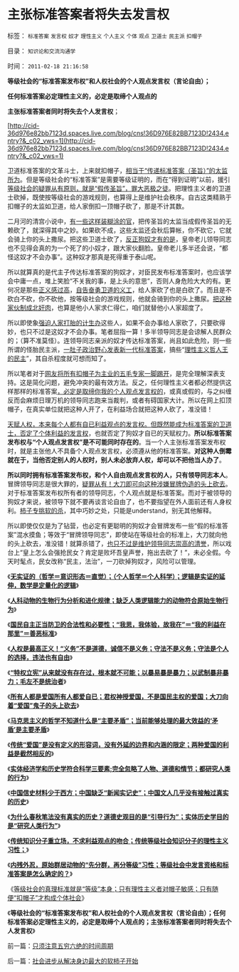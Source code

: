 # 主张标准答案者将失去发言权

标签： `标准答案` `发言权` `奴才` `理性主义` `个人主义` `个体` `观点` `卫道士` `民主派` `扣帽子` 

目录： `知识论和交流沟通学`

时间： `2011-02-18 21:16:58`

**等级社会的“标准答案发布权”和人权社会的个人观点发言权（言论自由）；**

**任何标准答案必定理性主义的，必定是取缔个人观点的**

**主张标准答案者同时将失去个人发言权**；

[http://cid-36d976e82bb7123d.spaces.live.com/blog/cns!36D976E82BB7123D!2434.entry?&_c02_vws=1](http://cid-36d976e82bb7123d.spaces.live.com/blog/cns!36D976E82BB7123D!2434.entry?&_c02_vws=1)

卫道标准答案的文革斗士，上来就扣帽子，[相当于“传递标准答案（圣旨）”的太监所为](../../../2010/11/30/孔庆东老师玩政治是举重若轻啊.md)。但是等级社会的“标准答案”是需要等级证明的，而在“得到证明”以前，援引[等级社会的疑罪从有原则，就是“假传圣旨”，罪大恶极之徒](../../../2010/5/27/社会趋势，存在即合理.md)。把理性主义者的卫道士砍掉，既使按等级社会的游戏规则，也算得上是维护社会秩序。自古这类精熟于扣帽子的太监如卫道，给人家倒扣一顶帽子砍了，那是不计其数。

二月河的清宫小说中，[有一些这样装糊涂的官](../../../2009/12/1/“人在江湖，身不由已”.md)，把传圣旨的太监当成假传圣旨的无赖砍了，就深得其中之妙。如果砍不成，这些太监还会秋后算帐，你不砍它，它就会骑上你的头上撒尿。把这些卫道士砍了，[反正狗奴才有的是](../../../2011/2/17/等级社会的真理标准就是“等级”本身.md)，皇帝老儿领导同志也不见得会真的为一个死了的小奴才，跟大家伙翻脸。皇帝老儿多半还会说，“都怪这奴才不会办事”。这种奴才那真是死得重于泰山呢。

所以就算真的是代主子传达标准答案的狗奴才，对臣民发布标准答案时，也应该学会中庸一点，堆上笑脸“不关我的事，是上头的意思”，否则人身危险大大的有。更何况是那些[正义感过高](../../../2009/11/14/正义感也可以变得非常可怕.md)，[自告奋勇卫道的义工](../../../2009/8/24/先富起来的五毛义工慈善活动.md)，给人家砍了也是白砍了。而且是不砍白不砍，你不砍他，按等级社会的游戏规则，他就会骑到你的头上撒尿。[把这种家伙制成北奸肉](../../../2009/6/29/光头党打手小心荣升天国北王讳昌辉尊位.md)，也算是他小人家求仁得仁，咱们就替他小人家超度了。

所以即使象[强迫人家打胎的计生办](../../../2010/12/25/计划生育正令整个中国社会瓦解.md)这些人，如果不会办事给人家砍了，只要砍得妙，也只不过是这奴才不会办事。笔者屈指一算！多半领导同志是会谅解人民群众的；（算不准莫怪）。连领导同志亲派的奴才传达标准答案，尚且如此危险，则一些所谓的怪胎民主派，[一肚子政治野心发表新一代标准答案](../../../2009/5/17/民主价值观不能持有政治野心.md)，搞些“[理性主义哲人王的民主](../../../2010/8/2/哲人王的政治野心.md)”，其自杀程度就可想而知了。

所以笔者对于[网友将所有扣帽子为主业的五毛专家一脚踢开](../../../2010/10/19/个人主义无权威,意识形态都有“权威的标准答案”.md)，是完全理解深表支持。这是简化问题，避免冲突的最有效方法。反之，任何理性主义者都必然提供这样那样的标准答案[，必定是取缔你我的个人观点发言权的](http://hi.baidu.com/darthchn/blog/item/5a399c2c5539c039349bf7e7.html)，或真或假的，与之纠缠反而会麻烦日理万机的领导同志跑来当裁判，或者有碍国家大计。所以在网上扣顶帽子，在真实单位就把这种人开了，在利益场合就把这种人砍了，准没错！

[天赋人权，本来每个人都有自已利益观点的发言权。但既然能成为标准答案的卫道士，否定了个体利益的发言权](../../../2009/11/9/天赋人权，还是天赋发言权.md)，也就否定了狗奴才自已的天赋权力。**所以标准答案发布权与“个人观点发言权”是不可能同时存在的**。当一个人主张标准答案发布权时，就是主张他人不具备个人观点发言权，必须遵从他的标准答案。**对这种人倒霉就在于，当他否定别人的人权时，别人未必放弃人权，却可以不把他当人办了**。

**所以同时拥有标准答案发布权，和个人自由观点发言权的人，只有领导同志本人**。冒牌领导同志是很大罪的，[疑罪从有！大刀即可向这种涉嫌冒牌伪造的头上砍去](../../../2011/2/7/大刀向着鬼子们的头上砍去！.md)。对于标准答案发布权所有者的领导同志，个人观点就是标准答案。而对于被领导的狗奴才来说，被领导下就不要再谈言论自由了，也不要指望在外人面前还有人身权利。[柿子专挑软的杀](../../../2010/10/14/人权利益和意识形态泾渭分明.md)，其中巧妙之处，只能是understand，别无其他解释。

所以即使仅仅是为了钻营，也必定有更聪明的狗奴才会冒牌发布一些“假的标准答案”混水摸鱼；等效于“冒牌领导同志”，即使站在等级社会的标准上，大刀就向他的头上砍去，准没错！就算杀错了，[也只不过是维护领导同志崇高的清誉](../../../2009/6/22/要相信党和政府，要相信人民和民主.md)，所以戏台上“皇上怎么会强抢民女？肯定是败坏吾皇声誉，拖出去砍了！”，未必全假。今天时髦点，民女改称“民主，法治”，一刀砍掉狗奴才，风险可以管理。

《[**无实证的（哲学＝意识形态＝直觉）；（个人哲学＝个人科学）；逻辑是实证的延伸，数学是定量化的逻辑**](../../../2011/2/3/逻辑是实证的延伸方式，数学是定量化的逻辑.md)》

《[**人科动物的生物行为分析和进化规律；缺乏人类逻辑能力的动物符合原始生物行为**](../../../2011/2/3/人科动物的生物行为分析和进化规律.md)》

《[**国民自主正当防卫的合法性和必要性；“我思，我体验，故我在”＝“我的利益在那里”＝善恶标准**](../../../2011/2/6/正当防卫合法性及温驯的林语堂动物.md)》

《[**人权是最高正义！“义务”不是道德，诚信不是义务；守法不是义务；守法是个人的选择，违法也有自由**](../../../2011/2/6/人权法治的汰恶留善“恶法能除”.md)》

《[**“特权立宪”从来就没有存在过，根本就不可能；以暴易暴是暴力；以武制暴非暴力；毛左不是统治者**](../../../2011/2/6/以暴易暴是暴力；以武制暴非暴力.md)》

《[**所有人都是爱国所有人都爱自已；君权神授爱国，不是国民主权的爱国；大刀向着“爱国”鬼子的头上砍去**](../../../2011/2/7/大刀向着鬼子们的头上砍去！.md)》

《[**马克思主义的哲学不知道什么是“主要矛盾”；当前能够处理的最大效益的‘矛盾’是主要矛盾**](../../../2011/2/7/脑残革命家不明白“主要矛盾”.md)》

《[**传统“爱国”是没有定义的形容词，没有外延的边界和内涵的限定；两种爱国的利益是截然相反的**](../../../2011/2/7/君权神授的爱国和国民社会的公德.md)》

《[**实体经济学和历史学符合科学三要素;完全忽略了人物、道德和情节；都研究人类的行为**](../../../2011/2/16/实体经济学和历史学都是研究人类行为的科学.md)》

《[**中国信史材料少于西方；中国缺乏“新闻实记史”；中国文人几乎没有接触过真实的历史**](../../../2011/2/16/中国文人几乎没有接触过真实的历史.md)》

《[**为什么春秋笔法没有真实的历史？道德史观目的是“引导行为”；实体历史学目的是“研究人类行为”**](../../../2011/2/16/诱导行为的道德史和行为分析的历史科学.md)》

《[**传统知识分子重立场，不求利益观点的吻合；传统等级社会知识分子的理性主义习性；**](../../../2011/2/17/传统等级社会知识分子劣根性.md)》

《[**内残外忍，原始群居动物的“先分群，再分等级”习性；等级社会中发言资格和标准答案是怎么确定的？**](../../../2011/2/17/内残外忍“先分群，再分等级”的标准答案.md)》

《[等级社会的真理标准就是“等级”本身；只有理性主义者对帽子敏感；只有随便“扣帽子”才构成个体社会](../../../2011/2/17/等级社会的真理标准就是“等级”本身.md)》

《**等级社会的“标准答案发布权”和人权社会的个人观点发言权（言论自由）；任何标准答案必定理性主义的，必定是取缔个人观点的；主张标准答案者同时将失去个人发言权**》



前一篇：[只须注意五穷六绝的时间周期](../../../2011/2/18/只须注意五穷六绝的时间周期.md)

后一篇：[社会进步从解决身边最大的软柿子开始](../../../2011/2/18/社会进步从解决身边最大的软柿子开始.md)